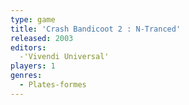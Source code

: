 ```yaml
---
type: game
title: 'Crash Bandicoot 2 : N-Tranced'
released: 2003
editors: 
  -'Vivendi Universal'
players: 1
genres:
  - Plates-formes
---
```

